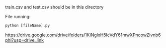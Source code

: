 train.csv and test.csv should be in this directory

File running:
```python
python [fileName].py
```

https://drive.google.com/drive/folders/1KiNglxH5IcVdY61mwXPncowZIvnb6phI?usp=drive_link


